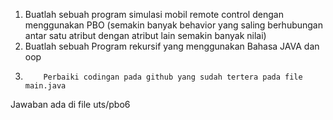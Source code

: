 1.  Buatlah sebuah program simulasi mobil remote control dengan menggunakan PBO (semakin banyak behavior yang saling berhubungan antar satu atribut dengan atribut lain semakin banyak nilai)
2.  Buatlah sebuah Program rekursif yang menggunakan Bahasa JAVA dan oop
3.         Perbaiki codingan pada github yang sudah tertera pada file main.java

Jawaban ada di file uts/pbo6
